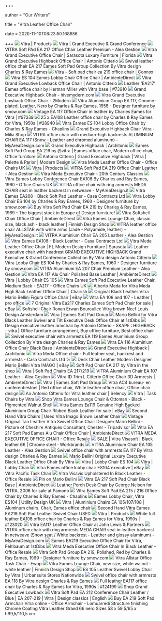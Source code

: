 +++
        
author = "Our Writers"
        
title = "Vitra Leather Office Chair"
        
date = 2020-11-10T08:23:50.168986
        
+++
[ ![](https://static.vitra.com/media/asset/1396070/storage/v_thumb_250x/16368315.jpg)](https://static.vitra.com/media/asset/1396070/storage/v_thumb_250x/16368315.jpg) Vitra | Products
[ ![](https://static.vitra.com/media/asset/1772165/storage/v_fullbleed_1440x/22568601.jpg)](https://static.vitra.com/media/asset/1772165/storage/v_fullbleed_1440x/22568601.jpg) Vitra | Grand Executive & Grand Conference
[ ![](http://www.aleagestion.es/WebRoot/StoreES3/Shops/ec7850/5D18/7D23/CE88/B7D2/1789/0A02/1029/4F5F/008._VITRA_ALUMINIUM_CHAIR_EA_217_PREMIUM_LEATHER_OLIVA_ml.jpg)](http://www.aleagestion.es/WebRoot/StoreES3/Shops/ec7850/5D18/7D23/CE88/B7D2/1789/0A02/1029/4F5F/008._VITRA_ALUMINIUM_CHAIR_EA_217_PREMIUM_LEATHER_OLIVA_ml.jpg) VITRA Soft PAd EA 217 Office Chair Leather Premium - Alea Gestion
[ ![](https://cdn.shopify.com/s/files/1/0335/7393/products/vitra_grand_executive_high_back.jpg?v=1460667506)](https://cdn.shopify.com/s/files/1/0335/7393/products/vitra_grand_executive_high_back.jpg?v=1460667506) Vitra Grand Executive Office Chair | Sarasota Luxury Furniture | Florida
[ ![](https://www.cimmermann.uk/media/catalog/product/cache/1/image/9df78eab33525d08d6e5fb8d27136e95/v/i/vitra_skape_highback_black_main_1.1542951070.jpg)](https://www.cimmermann.uk/media/catalog/product/cache/1/image/9df78eab33525d08d6e5fb8d27136e95/v/i/vitra_skape_highback_black_main_1.1542951070.jpg) Vitra Grand Executive Highback Office Chair | Antonio Citterio
[ ![](https://img.edilportale.com/product-thumbs/b_EA-219-Vitra-272883-rel16cf1032.png)](https://img.edilportale.com/product-thumbs/b_EA-219-Vitra-272883-rel16cf1032.png) Swivel leather office chair EA 217 Eames Soft Pad Group Collection By Vitra  design Charles & Ray Eames
[ ![](https://cdn.connox.com/m/100030/215638/media/Vitra/Soft-Pad-EA-219/Vitra-Soft-Pad-Chair-EA-219-Chrom-Leder-Premium-chocolate-frei.jpg)](https://cdn.connox.com/m/100030/215638/media/Vitra/Soft-Pad-EA-219/Vitra-Soft-Pad-Chair-EA-219-Chrom-Leder-Premium-chocolate-frei.jpg) Vitra - Soft pad chair ea 219 office chair | Connox
[ ![](https://cdn.ambientedirect.com/chameleon/mediapool/thumbs/a/d7/Vitra_Vitra-ES-104-Eames-Lobby-Chair-Buerostuhl_900x900-ID1925686-c83b148d5b236796679846310ba66f3e.jpg)](https://cdn.ambientedirect.com/chameleon/mediapool/thumbs/a/d7/Vitra_Vitra-ES-104-Eames-Lobby-Chair-Buerostuhl_900x900-ID1925686-c83b148d5b236796679846310ba66f3e.jpg) Vitra ES 104 Eames Lobby Chair Office Chair | AmbienteDirect
[ ![](https://www.cimmermann.uk/media/catalog/product/cache/1/image/9df78eab33525d08d6e5fb8d27136e95/v/i/vitra_skape_low_099.1542911985.jpg)](https://www.cimmermann.uk/media/catalog/product/cache/1/image/9df78eab33525d08d6e5fb8d27136e95/v/i/vitra_skape_low_099.1542911985.jpg) Vitra Grand Executive Lowback Office Chair | Antonio Citterio
[ ![](https://img.vntg.com/large/15167812936904/leather-ea217-eames-office-chair-by-herman-miller-with-vitra-base.jpg)](https://img.vntg.com/large/15167812936904/leather-ea217-eames-office-chair-by-herman-miller-with-vitra-base.jpg) Leather 'EA217' Eames office chair by Herman Miller with Vitra base | #73610
[ ![](https://hivemodern.com/public_resources/full/grand-executive-highback-chair-antonio-citterio-vitra-7.jpg)](https://hivemodern.com/public_resources/full/grand-executive-highback-chair-antonio-citterio-vitra-7.jpg) Grand Executive Highback Chair - hivemodern.com
[ ![](https://cdn.yourzoom.com/2m/36709721/36709721.yz/main.jpg)](https://cdn.yourzoom.com/2m/36709721/36709721.yz/main.jpg) Vitra Grand Executive Lowback Office Chair - 2Modern
[ ![](https://www.smow.com/pics/vt-023-000/a/vitra-eames-aluminium-chair-ea117-verchromt-leder-nero_zoom.jpg)](https://www.smow.com/pics/vt-023-000/a/vitra-eames-aluminium-chair-ea117-verchromt-leder-nero_zoom.jpg) Vitra Aluminium Group EA 117, Chrome-plated, Leather, Nero by Charles & Ray  Eames, 1958 - Designer furniture by smow.com
[ ![](https://img.vntg.com/large/15524164398308/vintage-ea-117-office-chair-in-leather-by-charles-eames-for-vitra.jpg)](https://img.vntg.com/large/15524164398308/vintage-ea-117-office-chair-in-leather-by-charles-eames-for-vitra.jpg) Vintage EA 117 Office Chair in leather by Charles Eames for Vitra | #97339
[ ![](https://img.vntg.com/14294797166341/25-x-ea108-leather-office-chair-by-charles-and-ray-eames-for-vitra-1950s.jpg)](https://img.vntg.com/14294797166341/25-x-ea108-leather-office-chair-by-charles-and-ray-eames-for-vitra-1950s.jpg) 25 x EA108 Leather office chair by Charles & Ray Eames for Vitra, 1950s |  #28940
[ ![](https://chaplins.co.uk/shop/media/catalog/product/cache/1/image/1800x/040ec09b1e35df139433887a97daa66f/c/h/chaplins-vitra-eames-es-104-lobby-office-chair-1.jpg)](https://chaplins.co.uk/shop/media/catalog/product/cache/1/image/1800x/040ec09b1e35df139433887a97daa66f/c/h/chaplins-vitra-eames-es-104-lobby-office-chair-1.jpg) Vitra Eames ES 104 Lobby Office Chair by Charles & Ray Eames - Chaplins
[ ![](https://www.miliashop.com/59881-large_default/grand-executive-highback-chair-vitra.jpg)](https://www.miliashop.com/59881-large_default/grand-executive-highback-chair-vitra.jpg) Grand Executive Highback Chair Vitra - Milia Shop
[ ![](https://www.myareadesign.com/files/archivio2_1_Files/Foto/98058.JPG)](https://www.myareadesign.com/files/archivio2_1_Files/Foto/98058.JPG) VITRA office chair with medium-high backrests ALUMINIUM CHAIR EA 117 (Snow  - Leather and chromed aluminum) - MyAreaDesign.com
[ ![](https://image.architonic.com/img_pro2-4/132/2304/grand-executive-highback-630703-h.jpg)](https://image.architonic.com/img_pro2-4/132/2304/grand-executive-highback-630703-h.jpg) Grand Executive Highback | Architonic
[ ![](https://i.pinimg.com/originals/c4/44/6a/c4446aaa3cf05751fba84905832934e3.jpg)](https://i.pinimg.com/originals/c4/44/6a/c4446aaa3cf05751fba84905832934e3.jpg) Eames Soft Pad Group EA 216 by @vitra | Eames office chair, Modern office  chair, Office furniture
[ ![](https://cdn.shopify.com/s/files/1/0270/5873/products/antonio-citterio-grand-executive-highback-office-chair-marron-leather-at-desk-vitra_1024x1024.jpg?v=1486599822)](https://cdn.shopify.com/s/files/1/0270/5873/products/antonio-citterio-grand-executive-highback-office-chair-marron-leather-at-desk-vitra_1024x1024.jpg?v=1486599822) Antonio Citterio | Grand Executive Highback | Vitra | Palette & Parlor |  Modern Design
[ ![](https://www.officechairsuk.co.uk/upload.aspx?width=0&height=0&crop=auto&dest=ProductImages&file=vitra_meda_leather_office_chair.jpg)](https://www.officechairsuk.co.uk/upload.aspx?width=0&height=0&crop=auto&dest=ProductImages&file=vitra_meda_leather_office_chair.jpg) Vitra Meda Leather Office Chair - Office Chairs UK
[ ![](https://static.vitra.com/media/asset/1765724/storage/v_thumb_250x/22409814.jpg)](https://static.vitra.com/media/asset/1765724/storage/v_thumb_250x/22409814.jpg) Vitra | Products
[ ![](http://www.aleagestion.es/WebRoot/StoreES3/Shops/ec7850/5D1E/5D35/7592/CAC4/B300/52DF/D03B/69C1/006._VITRA_ALUMINIUM_CHAIR_SOFT_PAD_EA219_PIEL_NEGRO.jpg)](http://www.aleagestion.es/WebRoot/StoreES3/Shops/ec7850/5D1E/5D35/7592/CAC4/B300/52DF/D03B/69C1/006._VITRA_ALUMINIUM_CHAIR_SOFT_PAD_EA219_PIEL_NEGRO.jpg) VITRA Soft Pad EA 219 Office Chair Leather - Alea Gestion
[ ![](https://20thcenturyclassics.co.uk/wp-content/uploads/2017/08/Vitra-Meda-Chair-5.jpg)](https://20thcenturyclassics.co.uk/wp-content/uploads/2017/08/Vitra-Meda-Chair-5.jpg) Vitra Meda Executive Chair - 20th Century Classics
[ ![](https://www.officechairsuk.co.uk/upload.aspx?width=0&height=0&crop=auto&dest=ProductImages&file=Screenshot_2019-09-05_at_12.51.04.png)](https://www.officechairsuk.co.uk/upload.aspx?width=0&height=0&crop=auto&dest=ProductImages&file=Screenshot_2019-09-05_at_12.51.04.png) Vitra Eames Lobby Conference Chair EA108 By Charles and Ray Eames, 1960 - Office  Chairs UK
[ ![](https://www.myareadesign.it/files/ifasano_Files/Foto/219035.JPG)](https://www.myareadesign.it/files/ifasano_Files/Foto/219035.JPG) VITRA office chair with ring armrests MEDA CHAIR seat in leather backrest  in netweave - MyAreaDesign.it
[ ![](https://casacontracts.com/wp-content/uploads/Vitra-Eames-Soft-Pad-Chair-EA-208-black-leather-4.jpg)](https://casacontracts.com/wp-content/uploads/Vitra-Eames-Soft-Pad-Chair-EA-208-black-leather-4.jpg) Vitra Eames EA208 - Black Soft Pad Leather - Casa Contracts Ltd
[ ![](https://www.smow.com/pics/vt-008-000/a/vitra-lobby-chair-es-104-nero.jpg)](https://www.smow.com/pics/vt-008-000/a/vitra-lobby-chair-es-104-nero.jpg) Vitra Lobby Chair ES 104 by Charles & Ray Eames, 1960 - Designer furniture  by smow.com
[ ![](https://www.designcollectors.com/3201-large_default/soft-pad-chair-ea-219.jpg)](https://www.designcollectors.com/3201-large_default/soft-pad-chair-ea-219.jpg) Buy Vitra Soft Pad Chair EA 219 by Charles & Ray Eames, 1969 - The biggest  stock in Europe of Design furniture!
[ ![](https://cdn.ambientedirect.com/chameleon/mediapool/thumbs/c/9c/Vitra_Softshell-Buerostuhl_1125x1125-ID1382955-838ed35ef3f95b854f3ff6321b0714ca.jpg)](https://cdn.ambientedirect.com/chameleon/mediapool/thumbs/c/9c/Vitra_Softshell-Buerostuhl_1125x1125-ID1382955-838ed35ef3f95b854f3ff6321b0714ca.jpg) Vitra Softshell Chair Office Chair | AmbienteDirect
[ ![](https://media.fds.fi/product_image/375Vitranew_iso_TH.jpg)](https://media.fds.fi/product_image/375Vitranew_iso_TH.jpg) Vitra Eames Lounge Chair, classic size, black ash - black leather | Finnish  Design Shop
[ ![](https://www.myareadesign.it/files/ifasano_Files/Foto/420564.JPG)](https://www.myareadesign.it/files/ifasano_Files/Foto/420564.JPG) VITRA leather office chair ALLSTAR with white arms (Jade - Polyamide,  leather) - MyAreaDesign.it
[ ![](http://www.aleagestion.es/WebRoot/StoreES3/Shops/ec7850/5677/0FA5/DCAC/904F/4F8B/52DF/D03B/A682/015._VITRA_ALUMINIUM_EA205_PIEL.jpg)](http://www.aleagestion.es/WebRoot/StoreES3/Shops/ec7850/5677/0FA5/DCAC/904F/4F8B/52DF/D03B/A682/015._VITRA_ALUMINIUM_EA205_PIEL.jpg) VITRA Aluminium Chair EA 205 Leather - Alea Gestion
[ ![](https://casacontracts.com/wp-content/uploads/Vitra-Eames-EA108-Aluminium-Chair-Black-ribbed-leather-1.jpg)](https://casacontracts.com/wp-content/uploads/Vitra-Eames-EA108-Aluminium-Chair-Black-ribbed-leather-1.jpg) Vitra Eames EA108 - Black Leather - Casa Contracts Ltd
[ ![](https://cdn.shopify.com/s/files/1/0335/7393/products/vitra_meda_leather.PNG?v=1459953557)](https://cdn.shopify.com/s/files/1/0335/7393/products/vitra_meda_leather.PNG?v=1459953557) Vitra Meda Leather Office Chair | FL Modern Design Furniture | Sarasota
[ ![](https://img.edilportale.com/product-thumbs/b_grand-executive-highback-vitra-427430-rel7eeb5386.jpg)](https://img.edilportale.com/product-thumbs/b_grand-executive-highback-vitra-427430-rel7eeb5386.jpg) Leather executive chair with headrest GRAND EXECUTIVE HIGHBACK Grand  Executive & Grand Conference Collection By Vitra design Antonio Citterio
[ ![](https://www.smow.com/pics/vt-008-000/a/vitra-lobby-chair-es-104-kastanie_zoom.jpg)](https://www.smow.com/pics/vt-008-000/a/vitra-lobby-chair-es-104-kastanie_zoom.jpg) Vitra Lobby Chair ES 104 by Charles & Ray Eames, 1960 - Designer furniture  by smow.com
[ ![](http://www.aleagestion.es/WebRoot/StoreES3/Shops/ec7850/5D18/6C64/6EF8/4786/9ACE/52DF/D016/2192/017._VITRA_ALUMINIUM_CHAIR_EA_207_PIEL_PREMIUM_AZUL_AHUMADO.jpg)](http://www.aleagestion.es/WebRoot/StoreES3/Shops/ec7850/5D18/6C64/6EF8/4786/9ACE/52DF/D016/2192/017._VITRA_ALUMINIUM_CHAIR_EA_207_PIEL_PREMIUM_AZUL_AHUMADO.jpg) VITRA Aluminium EA 207 Chair Premium Leather - Alea Gestion
[ ![](https://cdn.ambientedirect.com/chameleon/mediapool/thumbs/b/dc/Vitra_EA-117-Aluminium-Chair-Buerostuhl-poliert-Leder_2000x2000-ID1969224-8ab8579a756fbd2db705197e3d4d209d.jpg)](https://cdn.ambientedirect.com/chameleon/mediapool/thumbs/b/dc/Vitra_EA-117-Aluminium-Chair-Buerostuhl-poliert-Leder_2000x2000-ID1969224-8ab8579a756fbd2db705197e3d4d209d.jpg) Vitra EA 117 Alu Chair Polished Base Leather | AmbienteDirect
[ ![](https://static.vitra.com/media/asset/2964475/storage/v_fullbleed_1440x/41626627.jpg)](https://static.vitra.com/media/asset/2964475/storage/v_fullbleed_1440x/41626627.jpg) Vitra | Lobby Chair ES 105
[ ![](https://www.officechairsuk.co.uk/upload.aspx?width=0&height=0&crop=auto&dest=ProductImages&file=vitraeamessoft_pad_chair_ea_217_layout0000b70c.jpg)](https://www.officechairsuk.co.uk/upload.aspx?width=0&height=0&crop=auto&dest=ProductImages&file=vitraeamessoft_pad_chair_ea_217_layout0000b70c.jpg) Vitra Eames Soft Pad Executive Leather Chair, Medium Back - EA217 - Office  Chairs UK
[ ![](https://chairish-prod.freetls.fastly.net/image/product/master/27a0e4d2-45a5-47fe-97ea-11a842ae5b39/alberto-meda-for-vitra-meda-high-back-leather-office-chair-9431)](https://chairish-prod.freetls.fastly.net/image/product/master/27a0e4d2-45a5-47fe-97ea-11a842ae5b39/alberto-meda-for-vitra-meda-high-back-leather-office-chair-9431) Alberto Meda for Vitra Meda High Back Leather Office Chair | Chairish
[ ![](https://i.ebayimg.com/images/g/WT4AAOSwc2xfPo5m/s-l400.jpg)](https://i.ebayimg.com/images/g/WT4AAOSwc2xfPo5m/s-l400.jpg) Original Black Leather Vitra Mario Bellini Figura Office Chair | eBay
[ ![](https://www.prooffice.com/shop/media/image/a7/1b/2f/nero577bba4d2094f_600x600.jpg)](https://www.prooffice.com/shop/media/image/a7/1b/2f/nero577bba4d2094f_600x600.jpg) Vitra EA 108 and 107 - Leather | pro office
[ ![](https://i.ebayimg.com/images/g/oPoAAOSwECNdOjBc/s-l640.jpg)](https://i.ebayimg.com/images/g/oPoAAOSwECNdOjBc/s-l640.jpg) 7 Original Vitra Ea217 Charles Eames Soft Pad Chair for sale | eBay
[ ![](https://neeflouis.nl/wp-content/uploads/2020/08/SB200723B-4-Softshell-Chair-Ronan-Erwan-Bouroullec-Vitra-four-toe-star-base-matt-black-aluminum-Stabilus-bucket-seat-brown-leather-swivel-secondhand-design-modern-contemporary.jpg)](https://neeflouis.nl/wp-content/uploads/2020/08/SB200723B-4-Softshell-Chair-Ronan-Erwan-Bouroullec-Vitra-four-toe-star-base-matt-black-aluminum-Stabilus-bucket-seat-brown-leather-swivel-secondhand-design-modern-contemporary.jpg) Softshell Chair Ronan Erwan Bouroullec Vitra brown  Neef Louis Design  Amsterdam
[ ![](https://static.vitra.com/media/asset/2349184/storage/v_fullbleed_1440x/31880435.jpg)](https://static.vitra.com/media/asset/2349184/storage/v_fullbleed_1440x/31880435.jpg) Vitra | Eames Soft Pad Group
[ ![](https://a.1stdibscdn.com/archivesE/upload/f_10628/f_62905531482964798997/bellini3_l.jpg)](https://a.1stdibscdn.com/archivesE/upload/f_10628/f_62905531482964798997/bellini3_l.jpg) Mario Bellini for Vitra Black Leather Swivel and Tilt Executive Desk Office  Chair at 1stDibs
[ ![](https://i.pinimg.com/originals/bd/8c/89/bd8c894e92aaf65f366dd9bdb1f3979c.jpg)](https://i.pinimg.com/originals/bd/8c/89/bd8c894e92aaf65f366dd9bdb1f3979c.jpg) Design executive leather armchair by Antonio Citterio - SKAPE : HIGHBACK -  vitra | Office furniture arrangement, Buy office furniture, Best office  chair
[ ![](https://img.edilportale.com/product-thumbs/b_EA-119-Vitra-273018-rel3275371b.png)](https://img.edilportale.com/product-thumbs/b_EA-119-Vitra-273018-rel3275371b.png) Swivel executive chair with armrests EA 119 Eames Aluminium Group  Collection By Vitra design Charles & Ray Eames
[ ![](https://cdn.ambientedirect.com/chameleon/mediapool/thumbs/1/77/Vitra_EA-116-Aluminium-Chair-Gestell-schwarz_1800x1800-ID1945820-c99efe0ba8bbd1b4c1cdf10138b959be.jpg)](https://cdn.ambientedirect.com/chameleon/mediapool/thumbs/1/77/Vitra_EA-116-Aluminium-Chair-Gestell-schwarz_1800x1800-ID1945820-c99efe0ba8bbd1b4c1cdf10138b959be.jpg) Vitra EA 116 Aluminium Office Chair Black Base | AmbienteDirect
[ ![](https://image.architonic.com/img_pfm2-4/208/8416/grand-executive-highback-grand-executive-lowback-ad-hoc-executive-816873-b.jpg)](https://image.architonic.com/img_pfm2-4/208/8416/grand-executive-highback-grand-executive-lowback-ad-hoc-executive-816873-b.jpg) Grand Executive Highback | Architonic
[ ![](https://i2.wp.com/casacontracts.com/wp-content/uploads/Vitra-Meda-chair-leather-adjustable-arms-1a.jpg?fit=800%2C1120&ssl=1)](https://i2.wp.com/casacontracts.com/wp-content/uploads/Vitra-Meda-chair-leather-adjustable-arms-1a.jpg?fit=800%2C1120&ssl=1) Vitra Meda Office chair - Full leather seat, backrest and armrests - Casa  Contracts Ltd %
[ ![](https://i.ebayimg.com/images/g/-3wAAOSwA3ddx4qm/s-l300.jpg)](https://i.ebayimg.com/images/g/-3wAAOSwA3ddx4qm/s-l300.jpg) Desk Chair Leather Modern Designer Mario Bellini Vitra IMAGO | eBay
[ ![](https://cdn.connox.com/m/100030/154006/media/Vitra/Soft-Pad-Drehstuhl/Totale-perspektivisch.jpg)](https://cdn.connox.com/m/100030/154006/media/Vitra/Soft-Pad-Drehstuhl/Totale-perspektivisch.jpg) Soft Pad Chair EA 217 by Vitra in the shop
[ ![](https://static.vitra.com/media/asset/2555750/storage/v_fullbleed_1440x/38177956.jpg)](https://static.vitra.com/media/asset/2555750/storage/v_fullbleed_1440x/38177956.jpg) Vitra | Soft Pad Chairs EA 217/219
[ ![](http://www.aleagestion.es/WebRoot/StoreES3/Shops/ec7850/566D/A912/6EC6/6A82/78DC/52DF/D034/2596/013._VITRA_ALUMINIUM_EA107_PIEL.jpg)](http://www.aleagestion.es/WebRoot/StoreES3/Shops/ec7850/566D/A912/6EC6/6A82/78DC/52DF/D034/2596/013._VITRA_ALUMINIUM_EA107_PIEL.jpg) VITRA Aluminium Chair EA 107 Leather - Alea Gestion
[ ![](https://cdn.ambientedirect.com/chameleon/mediapool/thumbs/8/07/Vitra_ID-Trim-L-Citterio-Buerostuhl-mit-3D-Armlehnen_1500x1500-ID556845-6604c6208c45bc774447ac6537cea9d5.jpg)](https://cdn.ambientedirect.com/chameleon/mediapool/thumbs/8/07/Vitra_ID-Trim-L-Citterio-Buerostuhl-mit-3D-Armlehnen_1500x1500-ID556845-6604c6208c45bc774447ac6537cea9d5.jpg) Vitra ID Trim L Citterio Office Chair 3D Armrests | AmbienteDirect
[ ![](https://static.vitra.com/media/asset/3401236/storage/v_fullbleed_1440x/47439010.jpg)](https://static.vitra.com/media/asset/3401236/storage/v_fullbleed_1440x/47439010.jpg) Vitra | Eames Soft Pad Group
[ ![](https://i.pinimg.com/originals/3a/99/76/3a9976038cd4fb95bef3c7899b678c8f.jpg)](https://i.pinimg.com/originals/3a/99/76/3a9976038cd4fb95bef3c7899b678c8f.jpg) Vitra AC4 bureau- en conferentiestoel | Red office chair, White leather  office chair, Office chair design
[ ![](https://selency.imgix.net/e84fee52-94f6-41be-846c-cbb6bb3236da/an-antonio-citterio-for-vitra-leather-chair_original.png?bg=0FFF&fit=fill&auto=format%2Ccompress&w=600&h=600&meta_format=product_og)](https://selency.imgix.net/e84fee52-94f6-41be-846c-cbb6bb3236da/an-antonio-citterio-for-vitra-leather-chair_original.png?bg=0FFF&fit=fill&auto=format%2Ccompress&w=600&h=600&meta_format=product_og) An Antonio Citterio for Vitra leather chair | Selency
[ ![](https://static.vitra.com/media/asset/1607690/storage/preview/19445874.jpg)](https://static.vitra.com/media/asset/1607690/storage/preview/19445874.jpg) Vitra | Task Chairs by Vitra
[ ![](https://res.cloudinary.com/clippings/image/upload/t_big/dpr_auto,f_auto,w_auto/v1562144671/products/vitra-eames-lounge-chair-ottoman-black-pigmented-walnut-shell-leather-premium-77-brown-01-chrome-01-classic-dimensions-04-glides-for-carpet-vitra-charles-ray-eames-clippings-9740211.jpg)](https://res.cloudinary.com/clippings/image/upload/t_big/dpr_auto,f_auto,w_auto/v1562144671/products/vitra-eames-lounge-chair-ottoman-black-pigmented-walnut-shell-leather-premium-77-brown-01-chrome-01-classic-dimensions-04-glides-for-carpet-vitra-charles-ray-eames-clippings-9740211.jpg) Shop Vitra Eames Lounge Chair & Ottoman - Black - Pigmented Walnut Shell 
[ ![](https://i.ebayimg.com/images/g/CFIAAOSwdkNeT0jh/s-l640.jpg)](https://i.ebayimg.com/images/g/CFIAAOSwdkNeT0jh/s-l640.jpg) Vitra Eames Ea119 Genuine High Backed Aluminium Group Chair Ribbed Black  Leather for sale | eBay
[ ![](https://www.stevensonsofficefurniture.co.uk/product_images/1408la.jpg)](https://www.stevensonsofficefurniture.co.uk/product_images/1408la.jpg) Second Hand Vitra Chairs | Used Vitra Imago Brown Leather Chair
[ ![](https://media-cdn.tripadvisor.com/media/photo-s/15/22/f1/24/vintage-original-tan.jpg)](https://media-cdn.tripadvisor.com/media/photo-s/15/22/f1/24/vintage-original-tan.jpg) Vintage Original Tan Leather Vitra Swivel Office Chair Designer Mario  Bellini - Picture of Cheshire Antiques Consultant, Chester - Tripadvisor
[ ![](https://cdn.ambientedirect.com/chameleon/mediapool/thumbs/c/10/Vitra_EA-217-Soft-Pad-Eames-Alu-Chair-Buerostuhl_1500x1500-ID1856357-69b167a87f85f13a39826e4b2e90239d.jpg)](https://cdn.ambientedirect.com/chameleon/mediapool/thumbs/c/10/Vitra_EA-217-Soft-Pad-Eames-Alu-Chair-Buerostuhl_1500x1500-ID1856357-69b167a87f85f13a39826e4b2e90239d.jpg) Vitra EA 217 Soft Pad Eames Alu Chair Office Chair | AmbienteDirect
[ ![](https://www.officeresale.co.uk/wp-content/uploads/2018/06/VITRA-MEDA-EXECUTIVE-OFFICE-CHAIR-1.jpg)](https://www.officeresale.co.uk/wp-content/uploads/2018/06/VITRA-MEDA-EXECUTIVE-OFFICE-CHAIR-1.jpg) VITRA MEDA EXECUTIVE OFFICE CHAIR - Office Resale
[ ![](https://cdn.webshopapp.com/shops/37302/files/216648701/720x720x3/outlet-vitra-visasoft-black-leather-66-chromed-ste.jpg)](https://cdn.webshopapp.com/shops/37302/files/216648701/720x720x3/outlet-vitra-visasoft-black-leather-66-chromed-ste.jpg) SALE | Vitra Visasoft | Black leather 66 | Chrome steel - Workbrands
[ ![](http://www.aleagestion.es/WebRoot/StoreES3/Shops/ec7850/566D/6DFF/FEFC/A2D1/14CD/52DF/D03B/86CF/012._VITRA_ALUMINIUM_EA105_PIEL.jpg)](http://www.aleagestion.es/WebRoot/StoreES3/Shops/ec7850/566D/6DFF/FEFC/A2D1/14CD/52DF/D03B/86CF/012._VITRA_ALUMINIUM_EA105_PIEL.jpg) VITRA Aluminium Chair EA 105 Leather - Alea Gestion
[ ![](https://img.edilportale.com/product-thumbs/b_prodotti-26129-rel935fb066-dfc7-4965-a500-7d6cedf96ec6.jpg)](https://img.edilportale.com/product-thumbs/b_prodotti-26129-rel935fb066-dfc7-4965-a500-7d6cedf96ec6.jpg) Swivel office chair with armrests EA 117 By Vitra design Charles & Ray Eames
[ ![](http://leatherofficechair.net/img/Mario-Bellini-Original-Luxury-Executive-Black-Leather-Office-Chair-by-Vitra-01-kds.jpg)](http://leatherofficechair.net/img/Mario-Bellini-Original-Luxury-Executive-Black-Leather-Office-Chair-by-Vitra-01-kds.jpg) Mario Bellini Original Luxury Executive Black Leather Office Chair By Vitra
[ ![](https://static.vitra.com/media/asset/2964453/storage/v_fullbleed_1440x/41626064.jpg)](https://static.vitra.com/media/asset/2964453/storage/v_fullbleed_1440x/41626064.jpg) Vitra | Lobby Chair ES 104
[ ![](https://static.vitra.com/media/asset/2950112/storage/v_fullbleed_1440x/41478397.jpg)](https://static.vitra.com/media/asset/2950112/storage/v_fullbleed_1440x/41478397.jpg) Vitra | Lobby Chair
[ ![](https://i.ebayimg.com/images/g/JWwAAOSw241Yeqxk/s-l300.jpg)](https://i.ebayimg.com/images/g/JWwAAOSw241Yeqxk/s-l300.jpg) Vitra Eames office lobby chair ES104 executive | eBay
[ ![](https://cdn1.bigcommerce.com/server800/0193a/products/1810/images/10939/vitra-pacific-chair-2-chair-shot__20842.1479729840.1280.1280.jpg?c=2)](https://cdn1.bigcommerce.com/server800/0193a/products/1810/images/10939/vitra-pacific-chair-2-chair-shot__20842.1479729840.1280.1280.jpg?c=2) Vitra Pacific Task Chair
[ ![](https://www.officeresale.co.uk/wp-content/uploads/2018/09/DSC01251.jpg)](https://www.officeresale.co.uk/wp-content/uploads/2018/09/DSC01251.jpg) Vitra Visavis Upholstered In Black Leather - Office Resale
[ ![](https://i.pinimg.com/736x/6d/37/44/6d37445a9fdacdd494285912fd0339ed.jpg)](https://i.pinimg.com/736x/6d/37/44/6d37445a9fdacdd494285912fd0339ed.jpg) Pin on Mario Bellini
[ ![](https://cdn.ambientedirect.com/chameleon/mediapool/thumbs/5/7a/Vitra_EA-217-Soft-Pad-Chair-Gestell-schwarz_2000x2000-ID1945793-4fd3dfa293fcf122fc1c0d8f1c8a3754.jpg)](https://cdn.ambientedirect.com/chameleon/mediapool/thumbs/5/7a/Vitra_EA-217-Soft-Pad-Chair-Gestell-schwarz_2000x2000-ID1945793-4fd3dfa293fcf122fc1c0d8f1c8a3754.jpg) Vitra EA 217 Soft Pad Chair Black Base | AmbienteDirect
[ ![](https://cdn20.pamono.com/p/g/6/3/632923_vjmkbqb7ur/leather-perch-desk-chair-by-george-nelson-for-vitra-2006-1.jpg)](https://cdn20.pamono.com/p/g/6/3/632923_vjmkbqb7ur/leather-perch-desk-chair-by-george-nelson-for-vitra-2006-1.jpg) Leather Perch Desk Chair by George Nelson for VITRA, 2006 for sale at Pamono
[ ![](https://chaplins.co.uk/shop/media/catalog/product/cache/1/image/1800x/040ec09b1e35df139433887a97daa66f/c/h/chaplins-ea-216-white-leather.jpg)](https://chaplins.co.uk/shop/media/catalog/product/cache/1/image/1800x/040ec09b1e35df139433887a97daa66f/c/h/chaplins-ea-216-white-leather.jpg) Vitra Eames Soft Pad EA 215 / 216 Office Chair by Charles & Ray Eames -  Chaplins
[ ![](https://media.utilitydesign.co.uk/catalog/product/_/l/_lobychair.jpg)](https://media.utilitydesign.co.uk/catalog/product/_/l/_lobychair.jpg) Eames Lobby Chair, Vitra ES104 | Utility Design UK
[ ![](https://i.pinimg.com/originals/b4/d9/57/b4d957c3a44f58de5577baf92880f288.png)](https://i.pinimg.com/originals/b4/d9/57/b4d957c3a44f58de5577baf92880f288.png) Vitra | Aluminium Chairs EA 105/107/108 | Aluminum chairs, Chair, Eames office  chair
[ ![](https://www.stevensonsofficefurniture.co.uk/product_images/1487la-second-hand-vitra-eames-ea219-soft-pad-leather-chair-aluminum-swivel.jpg)](https://www.stevensonsofficefurniture.co.uk/product_images/1487la-second-hand-vitra-eames-ea219-soft-pad-leather-chair-aluminum-swivel.jpg) Second Hand Vitra Eames EA219 Soft Pad Leather Swivel Chair USED
[ ![](https://static.vitra.com/media/asset/1621193/storage/v_thumb_250x/19949799.jpg)](https://static.vitra.com/media/asset/1621193/storage/v_thumb_250x/19949799.jpg) Vitra | Products
[ ![](https://img.vntg.com/large/15824939226658/white-full-leather-ea108-office-chair-by-charles-and-ray-eames-for-vitra-1990s.jpg)](https://img.vntg.com/large/15824939226658/white-full-leather-ea108-office-chair-by-charles-and-ray-eames-for-vitra-1990s.jpg) White full leather EA108 office chair by Charles & Ray Eames for Vitra,  1990s | #123020
[ ![](https://johnlewis.scene7.com/is/image/JohnLewis/233600339alt1?$rsp-pdp-port-1440$)](https://johnlewis.scene7.com/is/image/JohnLewis/233600339alt1?$rsp-pdp-port-1440$) Vitra EA117 Leather Office Chair at John Lewis & Partners
[ ![](https://www.myareadesign.com/files/ifasano_Files/Foto/219087.JPG)](https://www.myareadesign.com/files/ifasano_Files/Foto/219087.JPG) VITRA office chair with ring armrests MEDA CHAIR seat in leather backrest  in netweave (Snow seat / White backrest - Leather and glossy aluminum) -  MyAreaDesign.com
[ ![](https://a.1stdibscdn.com/archivesE/upload/f_17102/1467811338918/EamesEA219_M161_001A_z.jpg)](https://a.1stdibscdn.com/archivesE/upload/f_17102/1467811338918/EamesEA219_M161_001A_z.jpg) Eames EA219 Executive Office Chair for Vitra, Fehlbaum at 1stDibs
[ ![](https://www.officeresale.co.uk/wp-content/uploads/2018/10/DSC02778-1.jpg)](https://www.officeresale.co.uk/wp-content/uploads/2018/10/DSC02778-1.jpg) Vitra Meda Executive Office Chair In Black Leather - Office Resale
[ ![](https://www.smow.com/pics/vt-263-000/a/vitra-eames-softpad-chair-ea219-poliert-rot_zoom.jpg)](https://www.smow.com/pics/vt-263-000/a/vitra-eames-softpad-chair-ea219-poliert-rot_zoom.jpg) Vitra Soft Pad Group EA 219, Polished, Red by Charles & Ray Eames, 1969 -  Designer furniture by smow.com
[ ![](https://cdn.shopify.com/s/files/1/0060/3976/5107/products/Vitra_Allstar_Office_Task_Chair_2953526_Allstar_FS_Black_Leather_Side_2000x.jpg?v=1582219241)](https://cdn.shopify.com/s/files/1/0060/3976/5107/products/Vitra_Allstar_Office_Task_Chair_2953526_Allstar_FS_Black_Leather_Side_2000x.jpg?v=1582219241) Vitra Allstar Office Task Chair - Ewop
[ ![](https://media.fds.fi/product_image/800/12Vitranew_iso_HV.jpg)](https://media.fds.fi/product_image/800/12Vitranew_iso_HV.jpg) Vitra Eames Lounge Chair, new size, white walnut - white leather | Finnish  Design Shop
[ ![](https://www.urbansuite.co.uk/media/catalog/product/cache/1/image/9df78eab33525d08d6e5fb8d27136e95/e/s/es105lobbychairvitra1.jpg)](https://www.urbansuite.co.uk/media/catalog/product/cache/1/image/9df78eab33525d08d6e5fb8d27136e95/e/s/es105lobbychairvitra1.jpg) ES 105 Leather Swivel Lobby Chair by Vitra | Urbansuite Stores Nationwide
[ ![](https://img.edilportale.com/product-thumbs/b_EA-118-Vitra-282687-relf8a050c0.jpg)](https://img.edilportale.com/product-thumbs/b_EA-118-Vitra-282687-relf8a050c0.jpg) Swivel office chair with armrests EA 118 By Vitra design Charles & Ray Eames
[ ![](https://img.vntg.com/large/15836204561754/full-leather-ea117-office-chair-by-charles-and-ray-eames-for-vitra-1990s.jpg)](https://img.vntg.com/large/15836204561754/full-leather-ea117-office-chair-by-charles-and-ray-eames-for-vitra-1990s.jpg) Full leather EA117 office chair by Charles & Ray Eames for Vitra, 1990s |  #124199
[ ![](https://res.cloudinary.com/clippings/image/upload/t_big/dpr_auto,f_auto,w_auto/v1565089909/products/grand-executive-lowback-leather-premium-75-camel-02-castors-hard-vitra-antonio-citterio-clippings-9088221.jpg)](https://res.cloudinary.com/clippings/image/upload/t_big/dpr_auto,f_auto,w_auto/v1565089909/products/grand-executive-lowback-leather-premium-75-camel-02-castors-hard-vitra-antonio-citterio-clippings-9088221.jpg) Shop Grand Executive Lowback 
[ ![](https://www.sebworld.de/media/image/3f/2a/21/vitra-softpad-ea-207-988002-1rrkJP7kij6VS3NptXAJqyGz50e_800x800.jpg)](https://www.sebworld.de/media/image/3f/2a/21/vitra-softpad-ea-207-988002-1rrkJP7kij6VS3NptXAJqyGz50e_800x800.jpg) Vitra Soft Pad EA 212 Conference Chair Leather / Blue | EA 207-219 | Vitra  | Design classics | English
[ ![](https://www.lomuarredi.com/10904-large_default/ea-219-soft-pad-armchair-vitra.jpg)](https://www.lomuarredi.com/10904-large_default/ea-219-soft-pad-armchair-vitra.jpg) Buy EA 219 Soft Pad Armchair Vitra online - Office Armchair - Lomuarredi  Structure finishing Chrome Coating Vitra Leather Grand 66 nero Sizes 58 x  59,5/65 x h99,5/110,5 cm
